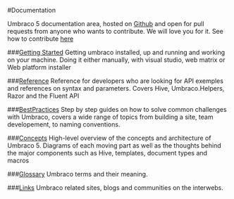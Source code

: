 #Documentation

Umbraco 5 documentation area, hosted on [Github](http://github.com/umbraco/documentation) and open for pull requests from anyone who wants to contribute. We will love you for it. See how to contribute [here]()

###[Getting Started](gettingstarted/index.md)
Getting umbraco installed, up and running and working on your machine. Doing it either manually, with visual studio, web matrix or Web platform installer

###[Reference](reference/index.md)
Reference for developers who are looking for API exemples and references on syntax and parameters. Covers Hive, Umbraco.Helpers, Razor and the Fluent API

###[BestPractices](BestPractices/index.md)
Step by step guides on how to solve common challenges with Umbraco, covers a wide range of topics from building a site, team developement, to naming conventions.

###[Concepts](concepts/index.md)
High-level overview of the concepts and architecture of Umbraco 5. Diagrams of each moving part as well as the thoughts behind the major components such as Hive, templates, document types and macros

###[Glossary](glossary/index.md)
Umbraco terms and their meaning. 

###[Links](gettingstarted/index.md)
Umbraco related sites, blogs and communities on the interwebs.
